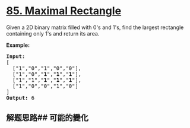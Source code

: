 # [85. Maximal Rectangle](https://leetcode-cn.com/problems/maximal-rectangle/)
Given a 2D binary matrix filled with 0&#39;s and 1&#39;s, find the largest rectangle containing only 1&#39;s and return its area.

**Example:**


<pre><strong>Input:</strong>
[
  [&#34;1&#34;,&#34;0&#34;,&#34;1&#34;,&#34;0&#34;,&#34;0&#34;],
  [&#34;1&#34;,&#34;0&#34;,&#34;<strong>1</strong>&#34;,&#34;<strong>1</strong>&#34;,&#34;<strong>1</strong>&#34;],
  [&#34;1&#34;,&#34;1&#34;,&#34;<strong>1</strong>&#34;,&#34;<strong>1</strong>&#34;,&#34;<strong>1</strong>&#34;],
  [&#34;1&#34;,&#34;0&#34;,&#34;0&#34;,&#34;1&#34;,&#34;0&#34;]
]
<strong>Output:</strong> 6
</pre>

## 解题思路## 可能的變化